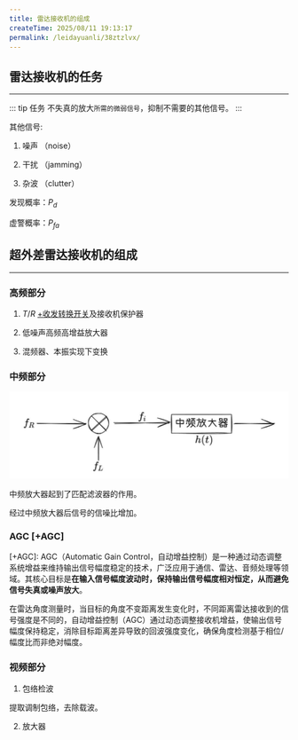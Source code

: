```yaml
---
title: 雷达接收机的组成
createTime: 2025/08/11 19:13:17
permalink: /leidayuanli/38ztzlvx/
---
```


## **雷达接收机的任务**
---
::: tip 任务
不失真的放大`所需的微弱信号`，抑制不需要的其他信号。
:::

其他信号:

1. 噪声 （noise）

2. 干扰 （jamming）

3. 杂波 （clutter）

发现概率：$P_d$

虚警概率：$P_{fa}$
## **超外差雷达接收机的组成**
---

### **高频部分**

1. $T/R$ [+收发转换开关]及接收机保护器

[+收发转换开关]:
    收发转换开关

2. 低噪声高频高增益放大器

3. 混频器、本振实现下变换

### **中频部分**

![alt text](picture/接收机中频.jpg)

中频放大器起到了匹配滤波器的作用。

经过中频放大器后信号的信噪比增加。

### **AGC** [+AGC]

[+AGC]:
    AGC（Automatic Gain Control，自动增益控制）是一种通过动态调整系统增益来维持输出信号幅度稳定的技术，广泛应用于通信、雷达、音频处理等领域。其核心目标是**在输入信号幅度波动时，保持输出信号幅度相对恒定，从而避免信号失真或噪声放大**。

在雷达角度测量时，当目标的角度不变距离发生变化时，不同距离雷达接收到的信号强度是不同的，自动增益控制（AGC）通过动态调整接收机增益，使输出信号幅度保持稳定，消除目标距离差异导致的回波强度变化，确保角度检测基于相位/幅度比而非绝对幅度。

### **视频部分**

1. 包络检波

提取调制包络，去除载波。

2. 放大器

